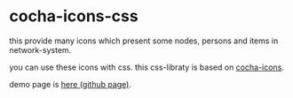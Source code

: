 # cocha-icons-css

this provide many icons which present some nodes, persons and items in network-system.

you can use these icons with css.
this css-libraty is based on <a href="https://github.com/k-tamura/cocha-icons">cocha-icons</a>.

demo page is <a href="https://topo-js.github.io/cocha-icons-css/">here (github page)</a>.
